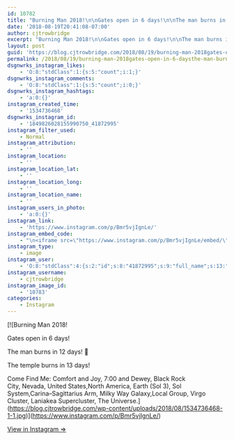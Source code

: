 ```yaml
---
id: 10782
title: "Burning Man 2018!\n\nGates open in 6 days!\n\nThe man burns in 12 days!\_&#x1f3b5;\n\nThe temple burns in 13 days!\n\nCome Find Me:\_Comfort and Joy,\_7:00 and Dewey,\_Black Rock City,\_Nevada,\_United States,North America,\_Earth (Sol 3),\_Sol System,Carina–Sagittarius Arm,\_Milky Way Galaxy,Local Group,\_Virgo Cluster,\_Laniakea Supercluster,\_The Universe."
date: '2018-08-19T20:41:08-07:00'
author: cjtrowbridge
excerpt: "Burning Man 2018!\n\nGates open in 6 days!\n\nThe man burns in 12 days!\_&#x1f3b5;\n\nThe temple burns in 13 days!\n\nCome Find Me:\_Comfort and Joy,\_7:00 and Dewey,\_Black Rock City,\_Nevada,\_United States,North America,\_Earth (Sol 3),\_Sol System,Carina–Sagittarius Arm,\_Milky Way Galaxy,Local Group,\_Virgo Cluster,\_Laniakea Supercluster,\_The Universe."
layout: post
guid: 'https://blog.cjtrowbridge.com/2018/08/19/burning-man-2018gates-open-in-6-daysthe-man-burns-in-12-days-%f0%9f%8e%b5the-temple-burns-in-13-dayscome-find-me-comfort-and-joy-700-and-dewey-black-rock-city/'
permalink: /2018/08/19/burning-man-2018gates-open-in-6-daysthe-man-burns-in-12-days-%f0%9f%8e%b5the-temple-burns-in-13-dayscome-find-me-comfort-and-joy-700-and-dewey-black-rock-city/
dsgnwrks_instagram_likes:
    - 'O:8:"stdClass":1:{s:5:"count";i:1;}'
dsgnwrks_instagram_comments:
    - 'O:8:"stdClass":1:{s:5:"count";i:0;}'
dsgnwrks_instagram_hashtags:
    - 'a:0:{}'
instagram_created_time:
    - '1534736468'
dsgnwrks_instagram_id:
    - '1849826028155990750_41872995'
instagram_filter_used:
    - Normal
instagram_attribution:
    - ''
instagram_location:
    - ''
instagram_location_lat:
    - ''
instagram_location_long:
    - ''
instagram_location_name:
    - ''
instagram_users_in_photo:
    - 'a:0:{}'
instagram_link:
    - 'https://www.instagram.com/p/Bmr5vjIgnLe/'
instagram_embed_code:
    - "\n<iframe src=\"https://www.instagram.com/p/Bmr5vjIgnLe/embed/\" width=\"612\" height=\"710\" frameborder=\"0\" scrolling=\"no\" allowtransparency=\"true\" class=\"insta-image-embed\"></iframe>\n"
instagram_type:
    - image
instagram_user:
    - 'O:8:"stdClass":4:{s:2:"id";s:8:"41872995";s:9:"full_name";s:13:"CJ Trowbridge";s:15:"profile_picture";s:141:"https://scontent.cdninstagram.com/vp/c93d7c6cca10c47382e1b61b6f66100c/5C07D31C/t51.2885-19/s150x150/13724650_1188772791164794_142557231_a.jpg";s:8:"username";s:12:"cjtrowbridge";}'
instagram_username:
    - cjtrowbridge
instagram_image_id:
    - '10783'
categories:
    - Instagram
---
```


[![Burning Man 2018!

Gates open in 6 days!

The man burns in 12 days! 🎵

The temple burns in 13 days!

Come Find Me: Comfort and Joy, 7:00 and Dewey, Black Rock City, Nevada, United States,North America, Earth (Sol 3), Sol System,Carina–Sagittarius Arm, Milky Way Galaxy,Local Group, Virgo Cluster, Laniakea Supercluster, The Universe.](https://blog.cjtrowbridge.com/wp-content/uploads/2018/08/1534736468-1-1.jpg)](https://www.instagram.com/p/Bmr5vjIgnLe/)

[View in Instagram ⇒](https://www.instagram.com/p/Bmr5vjIgnLe/)